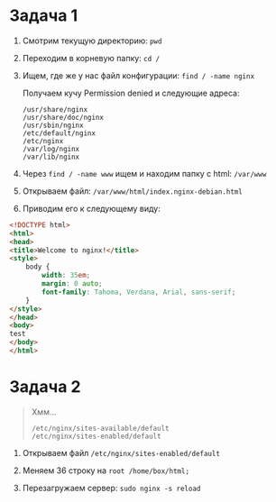 # Задача 1

1. Смотрим текущую директорию: `pwd`

2. Переходим в корневую папку: `cd /`

3. Ищем, где же у нас файл конфигурации: `find / -name nginx`

    Получаем кучу Permission denied и следующие адреса:

    ```
    /usr/share/nginx                                                                
    /usr/share/doc/nginx                                                            
    /usr/sbin/nginx                                                                 
    /etc/default/nginx                                                              
    /etc/nginx
    /var/log/nginx
    /var/lib/nginx
    ```

4. Через `find / -name www` ищем и находим папку с html: `/var/www`

5. Открываем файл: `/var/www/html/index.nginx-debian.html`

6. Приводим его к следующему виду:

```html
<!DOCTYPE html>                                                                 
<html>                                                                          
<head>                                                                          
<title>Welcome to nginx!</title>                                                
<style>                                                                         
    body {                                                                      
        width: 35em;                                                            
        margin: 0 auto;                                                         
        font-family: Tahoma, Verdana, Arial, sans-serif;                        
    }                                                                           
</style>                                                                        
</head>                                                                         
<body>                                                                          
test                                                                            
</body>                                                                         
</html>
```

# Задача 2

> Хмм...
> ```
> /etc/nginx/sites-available/default                                              
> /etc/nginx/sites-enabled/default
> ```

1. Открываем файл `/etc/nginx/sites-enabled/default`

2. Меняем 36 строку на `root /home/box/html;`

3. Перезагружаем сервер: `sudo nginx -s reload`

